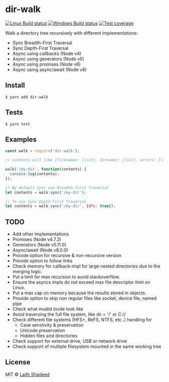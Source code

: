 # dir-walk

[![Linux Build status](https://travis-ci.org/laithshadeed/dir-walk.svg?branch=master)](https://travis-ci.org/laithshadeed/dir-walk)
[![Windows Build status](https://ci.appveyor.com/api/projects/status/3yt6ngq4o9hvkgbo?svg=true)](https://ci.appveyor.com/project/laithshadeed/dir-walk)
[![Test coverage](https://coveralls.io/repos/github/laithshadeed/dir-walk/badge.svg?branch=master)](https://coveralls.io/github/laithshadeed/dir-walk?branch=master)

 Walk a directory tree recursively with different implementations:
 - Sync Breadth-First Traversal
 - Sync Depth-First Traversal
 - Async using callbacks (Node v4)
 - Async using generators (Node v5)
 - Async using promises (Node v6)
 - Async using async/await (Node v8)


## Install

```
$ yarn add dir-walk
```

## Tests

```
$ yarn test
```

## Examples

```js
const walk = require('dir-walk');

// contents will like {filenames: [list], dirnames: [list], errors: [list]}

walk('/my-dir', function(contents) {
  console.log(contents);
});

// By default sync use Breadth-first Traversal
let contents = walk.sync('/my-dir');

// To use Sync Depth-first Traversal
let contents = walk.sync('/my-dir', {dfs: true});
```

## TODO
  - Add other implementations
   - Promises (Node v4.7.2)
   - Generators (Node v5.11.0)
   - Async/await (Node v8.0.0)
  - Provide option for recursive & non-recursive version
  - Provide option to follow links
  - Check memory for callback-impl for large nested directories due to
    the merging logic.
  - Put a limit for max recursion to avoid stackoverflow.
  - Ensure the asyncs impls do not exceed max file descriptor limit on
    Linux.
  - Put a max cap on memory because the results stored in objects.
  - Provide option to skip non regular files like socket, device file,
    named pipe
  - Check what invalid inode look like
  - Avoid traversing the full file system, like dir = '/' or C://
  - Check different file systems (HFS+, ReFS, NTFS, etc..) handling for
    - Case senstivity & preservation
    - Unicode preservation
    - Hidden files and directories
  - Check support for external drive, USB or network drive
  - Check support of multiple filesystem mounted in the same working tree

## License

MIT © [Laith Shadeed](https://l3.io)
